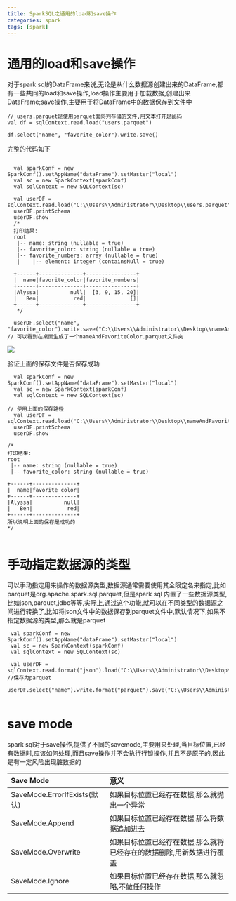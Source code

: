 ```yaml
---
title: SparkSQL之通用的load和save操作
categories: spark  
tags: [spark]
---
```



# 通用的load和save操作

对于spark sql的DataFrame来说,无论是从什么数据源创建出来的DataFrame,都有一些共同的load和save操作,load操作主要用于加载数据,创建出来DataFrame;save操作,主要用于将DataFrame中的数据保存到文件中

```
// users.parquet是使用parquet面向列存储的文件,用文本打开是乱码
val df = sqlContext.read.load("users.parquet")

df.select("name", "favorite_color").write.save()
```

完整的代码如下
```

  val sparkConf = new SparkConf().setAppName("dataFrame").setMaster("local")
  val sc = new SparkContext(sparkConf)
  val sqlContext = new SQLContext(sc)

  val userDF = sqlContext.read.load("C:\\Users\\Administrator\\Desktop\\users.parquet")
  userDF.printSchema
  userDF.show
  /*
  打印结果:
  root
   |-- name: string (nullable = true)
   |-- favorite_color: string (nullable = true)
   |-- favorite_numbers: array (nullable = true)
   |    |-- element: integer (containsNull = true)

  +------+--------------+----------------+
  |  name|favorite_color|favorite_numbers|
  +------+--------------+----------------+
  |Alyssa|          null|  [3, 9, 15, 20]|
  |   Ben|           red|              []|
  +------+--------------+----------------+
   */

  userDF.select("name", "favorite_color").write.save("C:\\Users\\Administrator\\Desktop\\nameAndFavoriteColor.parquet")
// 可以看到在桌面生成了一个nameAndFavoriteColor.parquet文件夹

```


![](http://ols7leonh.bkt.clouddn.com//assert/img/bigdata/spark从入门到精通_笔记/nameAndFavoriteColor.parquet.png)

验证上面的保存文件是否保存成功
```
  val sparkConf = new SparkConf().setAppName("dataFrame").setMaster("local")
  val sc = new SparkContext(sparkConf)
  val sqlContext = new SQLContext(sc)

// 使用上面的保存路径
  val userDF = sqlContext.read.load("C:\\Users\\Administrator\\Desktop\\nameAndFavoriteColor.parquet")
  userDF.printSchema
  userDF.show

/*
打印结果:
root
 |-- name: string (nullable = true)
 |-- favorite_color: string (nullable = true)

+------+--------------+
|  name|favorite_color|
+------+--------------+
|Alyssa|          null|
|   Ben|           red|
+------+--------------+
所以说明上面的保存是成功的
*/


```


# 手动指定数据源的类型

可以手动指定用来操作的数据源类型,数据源通常需要使用其全限定名来指定,比如parquet是org.apache.spark.sql.parquet,但是spark sql 内置了一些数据源类型,比如json,parquet,jdbc等等,实际上,通过这个功能,就可以在不同类型的数据源之间进行转换了,比如将json文件中的数据保存到parquet文件中,默认情况下,如果不指定数据源的类型,那么就是parquet

```
 val sparkConf = new SparkConf().setAppName("dataFrame").setMaster("local")
 val sc = new SparkContext(sparkConf)
 val sqlContext = new SQLContext(sc)

 val userDF = sqlContext.read.format("json").load("C:\\Users\\Administrator\\Desktop\\people.json")
//保存为parquet
 userDF.select("name").write.format("parquet").save("C:\\Users\\Administrator\\Desktop\\peopleName.parquet")
 

```


# save mode
spark sql对于save操作,提供了不同的savemode,主要用来处理,当目标位置,已经有数据时,应该如何处理,而且save操作并不会执行行锁操作,并且不是原子的,因此是有一定风险出现脏数据的


Save Mode|意义
:--------|:--------
SaveMode.ErrorIfExists(默认)|如果目标位置已经存在数据,那么就抛出一个异常
SaveMode.Append|如果目标位置已经存在数据,那么将数据追加进去
SaveMode.Overwrite|如果目标位置已经存在数据,那么就将已经存在的数据删除,用新数据进行覆盖
SaveMode.Ignore|如果目标位置已经存在数据,那么就忽略,不做任何操作
